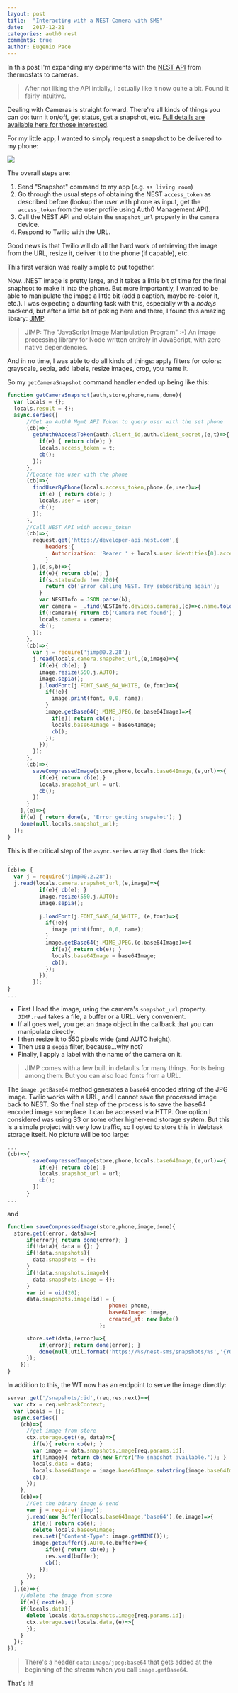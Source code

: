 ```yaml
---
layout: post
title:  "Interacting with a NEST Camera with SMS"
date:   2017-12-21
categories: auth0 nest
comments: true
author: Eugenio Pace
---
```


In this post I'm expanding my experiments with the [NEST API](https://developers.nest.com/) from thermostats to cameras.

> After not liking the API intially, I actually like it now quite a bit. Found it fairly intuitive.

Dealing with Cameras is straight forward. There're all kinds of things you can do: turn it on/off, get status, get a snapshot, etc. [Full details are available here for those interested](https://developers.nest.com/documentation/cloud/camera-guide).

For my little app, I wanted to simply request a snapshot to be delivered to my phone:

![](/media/nest-camera.png)

The overall steps are:

1. Send "Snapshot" command to my app (e.g. `ss living room`)
2. Go through the usual steps of obtaining the NEST `access_token` as described before (lookup the user with phone as input, get the `access_token` from the user profile using Auth0 Management API).
3. Call the NEST API and obtain the `snapshot_url` property in the `camera` device.
4. Respond to Twilio with the URL. 

Good news is that Twilio will do all the hard work of retrieving the image from the URL, resize it, deliver it to the phone (if capable), etc.

This first version was really simple to put together.

Now...NEST image is pretty large, and it takes a little bit of time for the final snaphsot to make it into the phone. But more importantly, I wanted to be able to manipulate the image a little bit (add a caption, maybe re-color it, etc.). I was expecting a daunting task with this, especially with a *nodejs* backend, but after a little bit of poking here and there, I found this amazing library: [JIMP](https://github.com/oliver-moran/jimp). 

> JIMP: The "JavaScript Image Manipulation Program" :-) An image processing library for Node written entirely in JavaScript, with zero native dependencies.

And in no time, I was able to do all kinds of things: apply filters for colors: grayscale, sepia, add labels, resize images, crop, you name it.

So my `getCameraSnapshot` command handler ended up being like this:

```js
function getCameraSnapshot(auth,store,phone,name,done){
  var locals = {};
  locals.result = {};
  async.series([
      //Get an Auth0 Mgmt API Token to query user with the set phone
      (cb)=>{
        getAuth0AccessToken(auth.client_id,auth.client_secret,(e,t)=>{
          if(e) { return cb(e); }
          locals.access_token = t;
          cb();
        });
      },
      //Locate the user with the phone
      (cb)=>{
        findUserByPhone(locals.access_token,phone,(e,user)=>{
          if(e) { return cb(e); }
          locals.user = user;
          cb();
        });
      },
      //Call NEST API with access_token
      (cb)=>{
        request.get('https://developer-api.nest.com',{
            headers:{ 
              Authorization: 'Bearer ' + locals.user.identities[0].access_token,
            }
        },(e,s,b)=>{
          if(e){ return cb(e); }
          if(s.statusCode !== 200){
            return cb('Error calling NEST. Try subscribing again');
          }
          var NESTInfo = JSON.parse(b);
          var camera = _.find(NESTInfo.devices.cameras,(c)=>c.name.toLowerCase()===name.toLowerCase());
          if(!camera){ return cb('Camera not found'); }
          locals.camera = camera;
          cb();
        });
      },
      (cb)=>{
        var j = require('jimp@0.2.28');
        j.read(locals.camera.snapshot_url,(e,image)=>{
          if(e){ cb(e); }
          image.resize(550,j.AUTO);
          image.sepia();
          j.loadFont(j.FONT_SANS_64_WHITE, (e,font)=>{
            if(!e){
              image.print(font, 0,0, name); 
            }
            image.getBase64(j.MIME_JPEG,(e,base64Image)=>{
              if(e){ return cb(e); }
              locals.base64Image = base64Image;
              cb();
            });
          });
        });
      },
      (cb)=>{
        saveCompressedImage(store,phone,locals.base64Image,(e,url)=>{
          if(e){ return cb(e);}
          locals.snapshot_url = url;
          cb();
        })
      }
    ],(e)=>{
    if(e) { return done(e, 'Error getting snapshot'); }  
    done(null,locals.snapshot_url);    
  });
}
```

This is the critical step of the `async.series` array that does the trick:

```js
...
(cb)=> {
  var j = require('jimp@0.2.28');
  j.read(locals.camera.snapshot_url,(e,image)=>{
          if(e){ cb(e); }
          image.resize(550,j.AUTO);
          image.sepia();
          
          j.loadFont(j.FONT_SANS_64_WHITE, (e,font)=>{
            if(!e){
              image.print(font, 0,0, name); 
            }
            image.getBase64(j.MIME_JPEG,(e,base64Image)=>{
              if(e){ return cb(e); }
              locals.base64Image = base64Image;
              cb();
            });
          });
        });
}
...
```

* First I load the image, using the camera's `snapshot_url` property. `JIMP.read` takes a file, a buffer or a URL. Very convenient.
* If all goes well, you get an `image` object in the callback that you can manipulate directly.
* I then resize it to 550 pixels wide (and AUTO height).
* Then use a `sepia` filter, because...why not?
* Finally, I apply a label with the name of the camera on it.

> JIMP comes with a few built in defaults for many things. Fonts being among them. But you can also load fonts from a URL.

The `image.getBase64` method generates a `base64` encoded string of the JPG image. Twilio works with a URL, and I cannot save the processed image back to NEST. So the final step of the process is to save the base64 encoded image someplace it can be accessed via HTTP. One option I considered was using S3 or some other higher-end storage system. But this is a simple project with very low traffic, so I opted to store this in Webtask storage itself. No picture will be too large:


```js
...
(cb)=>{
        saveCompressedImage(store,phone,locals.base64Image,(e,url)=>{
          if(e){ return cb(e);}
          locals.snapshot_url = url;
          cb();
        })
      }
...
```

and

```js
function saveCompressedImage(store,phone,image,done){
  store.get((error, data)=>{
      if(error){ return done(error); }
      if(!data){ data = {}; }
      if(!data.snapshots){ 
        data.snapshots = {};
      }
      if(!data.snapshots.image){
        data.snapshots.image = {};
      }
      var id = uid(20);
      data.snapshots.image[id] = {
                                phone: phone,
                                base64Image: image,
                                created_at: new Date()
                             };

      store.set(data,(error)=>{
          if(error){ return done(error); }
          done(null,util.format('https://%s/nest-sms/snapshots/%s','{YOUR WT BASE URL}',id));
      });
    });
}
```

In addition to this, the WT now has an endpoint to serve the image directly:

```js
server.get('/snapshots/:id',(req,res,next)=>{
  var ctx = req.webtaskContext;
  var locals = {};
  async.series([
    (cb)=>{
      //get image from store
      ctx.storage.get((e, data)=>{
        if(e){ return cb(e); }
        var image = data.snapshots.image[req.params.id];
        if(!image){ return cb(new Error('No snapshot available.')); }
        locals.data = data;
        locals.base64Image = image.base64Image.substring(image.base64Image.indexOf(',')+1); //Deletes header
        cb();
      });
    },
    (cb)=>{
      //Get the binary image & send
      var j = require('jimp');
      j.read(new Buffer(locals.base64Image,'base64'),(e,image)=>{
        if(e){ return cb(e); }
        delete locals.base64Image;
        res.set({'Content-Type': image.getMIME()});
        image.getBuffer(j.AUTO,(e,buffer)=>{
            if(e){ return cb(e); }
            res.send(buffer);
            cb();
          }); 
      });
    }
  ],(e)=>{
    //delete the image from store
    if(e){ next(e); }
    if(locals.data){
      delete locals.data.snapshots.image[req.params.id];
      ctx.storage.set(locals.data,(e)=>{
      });
    }
  });
});
```

> There's a header `data:image/jpeg;base64` that gets added at the beginning of the stream when you call `image.getBase64`. 

That's it!





